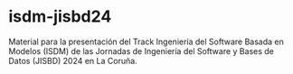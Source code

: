 # isdm-jisbd24
Material para la presentación del Track Ingeniería del Software Basada en Modelos (ISDM) de las Jornadas de Ingeniería del Software y Bases de Datos (JISBD) 2024 en La Coruña.
